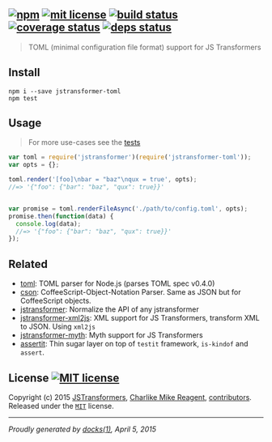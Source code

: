 ## [![npm][npmjs-img]][npmjs-url] [![mit license][license-img]][license-url] [![build status][travis-img]][travis-url] [![coverage status][coveralls-img]][coveralls-url] [![deps status][daviddm-img]][daviddm-url]

> TOML (minimal configuration file format) support for JS Transformers

## Install
```
npm i --save jstransformer-toml
npm test
```


## Usage
> For more use-cases see the [tests](./test/index.js)

```js
var toml = require('jstransformer')(require('jstransformer-toml'));
var opts = {};

toml.render('[foo]\nbar = "baz"\nqux = true', opts);
//=> '{"foo": {"bar": "baz", "qux": true}}'


var promise = toml.renderFileAsync('./path/to/config.toml', opts);
promise.then(function(data) {
  console.log(data);
  //=> '{"foo": {"bar": "baz", "qux": true}}'
});
```


## Related
- [toml](https://github.com/BinaryMuse/toml-node): TOML parser for Node.js (parses TOML spec v0.4.0)
- [cson](https://github.com/bevry/cson): CoffeeScript-Object-Notation Parser. Same as JSON but for CoffeeScript objects.
- [jstransformer](https://github.com/jstransformers/jstransformer): Normalize the API of any jstransformer
- [jstransformer-xml2js](https://github.com/tunnckoCore/jstransformer-xml2js): XML support for JS Transformers, transform XML to JSON. Using `xml2js`
- [jstransformer-myth](https://github.com/jstransformers/jstransformer-myth): Myth support for JS Transformers
- [assertit](https://github.com/tunnckoCore/assertit): Thin sugar layer on top of `testit` framework, `is-kindof` and `assert`.


## License [![MIT license][license-img]][license-url]
Copyright (c) 2015 [JSTransformers][jstransformers-url], [Charlike Mike Reagent][contrib-more], [contributors][contrib-graf].  
Released under the [`MIT`][license-url] license.


[jstransformers-url]: https://github.com/jstransformers

[npmjs-url]: http://npm.im/jstransformer-toml
[npmjs-img]: https://img.shields.io/npm/v/jstransformer-toml.svg?style=flat&label=jstransformer-toml

[coveralls-url]: https://coveralls.io/r/jstransformers/jstransformer-toml?branch=master
[coveralls-img]: https://img.shields.io/coveralls/jstransformers/jstransformer-toml.svg?style=flat

[license-url]: https://github.com/jstransformers/jstransformer-toml/blob/master/license.md
[license-img]: https://img.shields.io/badge/license-MIT-blue.svg?style=flat

[travis-url]: https://travis-ci.org/jstransformers/jstransformer-toml
[travis-img]: https://img.shields.io/travis/jstransformers/jstransformer-toml.svg?style=flat

[daviddm-url]: https://david-dm.org/jstransformers/jstransformer-toml
[daviddm-img]: https://img.shields.io/david/jstransformers/jstransformer-toml.svg?style=flat

[author-gratipay]: https://gratipay.com/tunnckoCore
[author-twitter]: https://twitter.com/tunnckoCore
[author-github]: https://github.com/tunnckoCore
[author-npmjs]: https://npmjs.org/~tunnckocore

[contrib-more]: http://j.mp/1stW47C
[contrib-graf]: https://github.com/jstransformers/jstransformer-toml/graphs/contributors

***

_Proudly generated by [docks(1)](https://github.com/tunnckoCore), April 5, 2015_